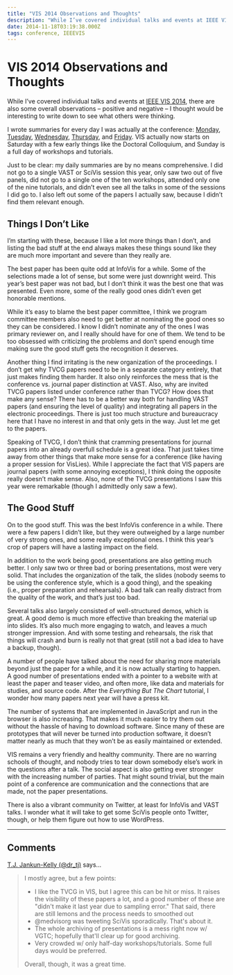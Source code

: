 ```yaml
---
title: "VIS 2014 Observations and Thoughts"
description: "While I’ve covered individual talks and events at IEEE VIS 2014, there are also some overall observations – positive and negative – I thought would be interesting to write down to see what others were thinking."
date: 2014-11-18T03:19:38.000Z
tags: conference, IEEEVIS
---
```


# VIS 2014 Observations and Thoughts

While I’ve covered individual talks and events at <a href="http://ieeevis.org">IEEE VIS 2014</a>, there are also some overall observations – positive and negative – I thought would be interesting to write down to see what others were thinking.<!--more-->

I wrote summaries for every day I was actually at the conference: <a href="https://eagereyes.org/blog/2014/vis-2014-monday">Monday</a>, <a href="https://eagereyes.org/blog/2014/vis-2014-tuesday">Tuesday</a>, <a href="https://eagereyes.org/blog/2014/vis-2014-wednesday">Wednesday</a>, <a href="https://eagereyes.org/blog/2014/vis-2014-thursday">Thursday</a>, and <a href="https://eagereyes.org/blog/2014/vis-2014-friday">Friday</a>. VIS actually now starts on Saturday with a few early things like the Doctoral Colloquium, and Sunday is a full day of workshops and tutorials.

Just to be clear: my daily summaries are by no means comprehensive. I did not go to a single VAST or SciVis session this year, only saw two out of five panels, did not go to a single one of the ten workshops, attended only one of the nine tutorials, and didn’t even see all the talks in some of the sessions I did go to. I also left out some of the papers I actually saw, because I didn’t find them relevant enough.

## Things I Don’t Like

I’m starting with these, because I like a lot more things than I don’t, and listing the bad stuff at the end always makes these things sound like they are much more important and severe than they really are.

The best paper has been quite odd at InfoVis for a while. Some of the selections made a lot of sense, but some were just downright weird. This year’s best paper was not bad, but I don’t think it was the best one that was presented. Even more, some of the really good ones didn’t even get honorable mentions.

While it’s easy to blame the best paper committee, I think we program committee members also need to get better at nominating the good ones so they can be considered. I know I didn’t nominate any of the ones I was primary reviewer on, and I really should have for one of them. We tend to be too obsessed with criticizing the problems and don’t spend enough time making sure the good stuff gets the recognition it deserves.

Another thing I find irritating is the new organization of the proceedings. I don’t get why TVCG papers need to be in a separate category entirely, that just makes finding them harder. It also only reinforces the mess that is the conference vs. journal paper distinction at VAST. Also, why are invited TVCG papers listed under conference rather than TVCG? How does that make any sense? There has to be a better way both for handling VAST papers (and ensuring the level of quality) and integrating all papers in the electronic proceedings. There is just too much structure and bureaucracy here that I have no interest in and that only gets in the way. Just let me get to the papers.

Speaking of TVCG, I don’t think that cramming presentations for journal papers into an already overfull schedule is a great idea. That just takes time away from other things that make more sense for a conference (like having a proper session for VisLies). While I appreciate the fact that VIS papers are journal papers (with some annoying exceptions), I think doing the opposite really doesn’t make sense. Also, none of the TVCG presentations I saw this year were remarkable (though I admittedly only saw a few).

## The Good Stuff

On to the good stuff. This was the best InfoVis conference in a while. There were a few papers I didn’t like, but they were outweighed by a large number of very strong ones, and some really exceptional ones. I think this year’s crop of papers will have a lasting impact on the field.

In addition to the work being good, presentations are also getting much better. I only saw two or three bad or boring presentations, most were very solid. That includes the organization of the talk, the slides (nobody seems to be using the conference style, which is a good thing), and the speaking (i.e., proper preparation and rehearsals). A bad talk can really distract from the quality of the work, and that’s just too bad.

Several talks also largely consisted of well-structured demos, which is great. A good demo is much more effective than breaking the material up into slides. It’s also much more engaging to watch, and leaves a much stronger impression. And with some testing and rehearsals, the risk that things will crash and burn is really not that great (still not a bad idea to have a backup, though).

A number of people have talked about the need for sharing more materials beyond just the paper for a while, and it is now actually starting to happen. A good number of presentations ended with a pointer to a website with at least the paper and teaser video, and often more, like data and materials for studies, and source code. After the <em>Everything But The Chart</em> tutorial, I wonder how many papers next year will have a press kit.

The number of systems that are implemented in JavaScript and run in the browser is also increasing. That makes it much easier to try them out without the hassle of having to download software. Since many of these are prototypes that will never be turned into production software, it doesn’t matter nearly as much that they won’t be as easily maintained or extended.

VIS remains a very friendly and healthy community. There are no warring schools of thought, and nobody tries to tear down somebody else’s work in the questions after a talk. The social aspect is also getting ever stronger with the increasing number of parties. That might sound trivial, but the main point of a conference are communication and the connections that are made, not the paper presentations.

There is also a vibrant community on Twitter, at least for InfoVis and VAST talks. I wonder what it will take to get some SciVis people onto Twitter, though, or help them figure out how to use WordPress.


---
## Comments

<a href="http://twitter.com/dr_tj" rel="nofollow noopener" target="_blank">T.J. Jankun-Kelly (@dr_tj)</a> says…
>	I mostly agree, but a few points:
>	- I like the TVCG in VIS, but I agree this can be hit or miss. It raises the visibility of these papers a lot, and a good number of these are "didn't make it last year due to sampling error." That said, there are still lemons and the process needs to smoothed out
>	- @medvisorg was tweeting SciVis sporadically. That's about it.
>	- The whole archiving of presentations is a mess right now w/ VGTC; hopefully that'll clear up for good archiving.
>	- Very crowded w/ only half-day workshops/tutorials. Some full days would be preferred.
>	
>	Overall, though, it was a great time.


